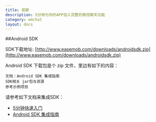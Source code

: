 ```yaml
---
title: 易聊
description: 5分钟为你的APP加入完整的微信聊天功能
category: emchat
layout: docs
---
```


##Android SDK

SDK下载地址:  [http://www.easemob.com/downloads/androidsdk.zip](http://www.easemob.com/downloads/androidsdk.zip)

Android SDK 下载包是个 zip 文件，里边有如下的内容：

    文档：Android SDK 集成指南
    SDK相关 jar包与资源
    参考示例项目




请参考如下文档来集成SDK：

-  [5分钟快速入门](#{site.base_url}/docs/emchat/android/quickstart.html)
- [Android SDK 集成指南](#{site.base_url}/docs/emchat/android/singlechat.html)





